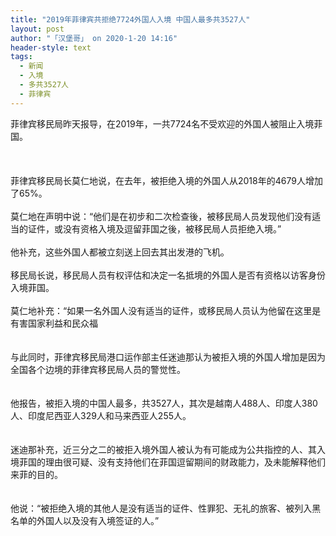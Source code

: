 ```yaml
---
title: "2019年菲律宾共拒绝7724外国人入境 中国人最多共3527人"
layout: post
author: "「汉堡哥」 on 2020-1-20 14:16"
header-style: text
tags:
  - 新闻
  - 入境
  - 多共3527人
  - 菲律宾
---
```


<head></head>
<body>
  菲律宾移民局昨天报导，在2019年，一共7724名不受欢迎的外国人被阻止入境菲国。
 <br> 
 <br> 
 <br> 
 <br> 菲律宾移民局长莫仁地说，在去年，被拒绝入境的外国人从2018年的4679人增加了65%。
 <br> 
 <br> 莫仁地在声明中说：“他们是在初步和二次检查後，被移民局人员发现他们没有适当的证件，或没有资格入境及逗留菲国之後，被移民局人员拒绝入境。”
 <br> 
 <br> 他补充，这些外国人都被立刻送上回去其出发港的飞机。
 <br> 
 <br> 移民局长说，移民局人员有权评估和决定一名抵境的外国人是否有资格以访客身份入境菲国。
 <br> 
 <br> 莫仁地补充：“如果一名外国人没有适当的证件，或移民局人员认为他留在这里是有害国家利益和民众福
 <br> 
 <br> 
 <br> 与此同时，菲律宾移民局港口运作部主任迷迪那认为被拒入境的外国人增加是因为全国各个边境的菲律宾移民局人员的警觉性。
 <br> 
 <br> 
 <br> 他报告，被拒入境的中国人最多，共3527人，其次是越南人488人、印度人380人、印度尼西亚人329人和马来西亚人255人。
 <br> 
 <br> 
 <br> 迷迪那补充，近三分之二的被拒入境外国人被认为有可能成为公共指控的人、其入境菲国的理由很可疑、没有支持他们在菲国逗留期间的财政能力，及未能解释他们来菲的目的。
 <br> 
 <br> 
 <br> 他说：“被拒绝入境的其他人是没有适当的证件、性罪犯、无礼的旅客、被列入黑名单的外国人以及没有入境签证的人。”
 <br> 
 <br>
</body>


